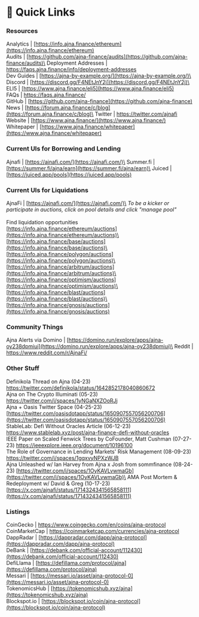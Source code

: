 # 🔗 Quick Links

### Resources

Analytics | [https://info.ajna.finance/ethereum](https://info.ajna.finance/ethereum) \
Audits | [https://github.com/ajna-finance/audits](https://github.com/ajna-finance/audits)\
Deployment Addresses | [https://faqs.ajna.finance/info/deployment-addresses ](https://faqs.ajna.finance/info/deployment-addresses)\
Dev Guides | [https://ajna-by-example.org/](https://ajna-by-example.org/)\
Discord | [https://discord.gg/F4NEtJnY2j](https://discord.gg/F4NEtJnY2j)\
ELI5 | [https://www.ajna.finance/eli5](https://www.ajna.finance/eli5) \
FAQs | [https://faqs.ajna.finance/ ](https://faqs.ajna.finance/)\
GitHub | [https://github.com/ajna-finance](https://github.com/ajna-finance) \
News | [https://forum.ajna.finance/c/blog](https://forum.ajna.finance/c/blog)\
Twitter | [https://twitter.com/ajnafi ](https://twitter.com/ajnafi)\
Website | [https://www.ajna.finance/](https://www.ajna.finance/) \
Whitepaper | [https://www.ajna.finance/whitepaper](https://www.ajna.finance/whitepaper)

### Current UIs for Borrowing and Lending

Ajnafi | [https://ajnafi.com/](https://ajnafi.com/)\
Summer.fi | [https://summer.fi/ajna/earn](https://summer.fi/ajna/earn)\
Juiced | [https://juiced.app/pools](https://juiced.app/pools)

### Current UIs for Liquidations

AjnaFi | [https://ajnafi.com/](https://ajnafi.com/)\
_To be a kicker or participate in auctions, click on pool details and click "manage pool"_ \
\
Find liquidation opportunities \
[https://info.ajna.finance/ethereum/auctions](https://info.ajna.finance/ethereum/auctions)\
[https://info.ajna.finance/base/auctions](https://info.ajna.finance/base/auctions)\
[https://info.ajna.finance/polygon/auctions](https://info.ajna.finance/polygon/auctions)\
[https://info.ajna.finance/arbitrum/auctions](https://info.ajna.finance/arbitrum/auctions)\
[https://info.ajna.finance/optimism/auctions](https://info.ajna.finance/optimism/auctions)\
[https://info.ajna.finance/blast/auctions](https://info.ajna.finance/blast/auctions)\
[https://info.ajna.finance/gnosis/auctions](https://info.ajna.finance/gnosis/auctions)

### Community Things

Ajna Alerts via Domino | [https://domino.run/explore/apps/ajna-oy238dpmiui](https://domino.run/explore/apps/ajna-oy238dpmiui)\
Reddit | [https://www.reddit.com/r/AjnaFi/ ](https://www.reddit.com/r/AjnaFi/)

### Other Stuff

Definikola Thread on Ajna (04-23) \
[https://twitter.com/definikola/status/1642852178040860672 ](https://twitter.com/definikola/status/1642852178040860672)\
Ajna on The Crypto Illuminati (05-23) \
[https://twitter.com/i/spaces/1yNGaNXZOoRJj ](https://twitter.com/i/spaces/1yNGaNXZOoRJj)\
Ajna + Oasis Twitter Space (04-25-23) [https://twitter.com/oasisdotapp/status/1650907557056200706](https://twitter.com/oasisdotapp/status/1650907557056200706) \
StableLab: Defi Without Oracles Article (06-12-23) \
[https://www.stablelab.xyz/post/ajna-finance-defi-without-oracles ](https://www.stablelab.xyz/post/ajna-finance-defi-without-oracles)\
IEEE Paper on Scaled Fenwick Trees by CoFounder, Matt Cushman (07-27-23) [https://ieeexplore.ieee.org/document/10196100 ](https://ieeexplore.ieee.org/document/10196100)\
The Role of Governance in Lending Markets' Risk Management (08-09-23)\
[https://twitter.com/i/spaces/1gqxvyNPXzWJB ](https://twitter.com/i/spaces/1gqxvyNPXzWJB)\
Ajna Unleashed w/ Ian Harvey from Ajna x Josh from sommfinance (08-24-23) [https://twitter.com/i/spaces/1OyKAVLvwmaGb](https://twitter.com/i/spaces/1OyKAVLvwmaGb)\
AMA Post Mortem & Redeployment w/ David & Greg (10-17-23) [https://x.com/ajnafi/status/1714324341565858111](https://x.com/ajnafi/status/1714324341565858111)

### Listings

CoinGecko | [https://www.coingecko.com/en/coins/ajna-protocol ](https://www.coingecko.com/en/coins/ajna-protocol)\
CoinMarketCap | [https://coinmarketcap.com/currencies/ajna-protocol ](https://coinmarketcap.com/currencies/ajna-protocol)\
DappRadar | [https://dappradar.com/dapp/ajna-protocol](https://dappradar.com/dapp/ajna-protocol) \
DeBank | [https://debank.com/official-account/112430](https://debank.com/official-account/112430) \
DefiLlama | [https://defillama.com/protocol/ajna](https://defillama.com/protocol/ajna) \
Messari | [https://messari.io/asset/ajna-protocol-0](https://messari.io/asset/ajna-protocol-0) \
TokenomicsHub | [https://tokenomicshub.xyz/ajna](https://tokenomicshub.xyz/ajna) \
Blockspot.io | [https://blockspot.io/coin/ajna-protocol](https://blockspot.io/coin/ajna-protocol)

